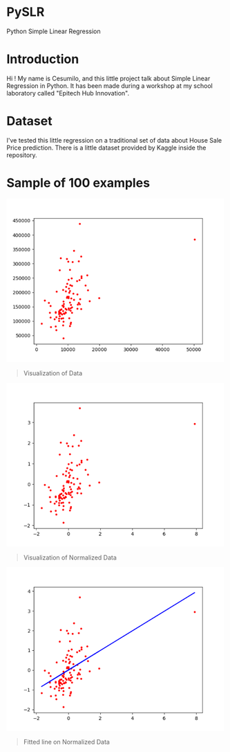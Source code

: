 # PySLR

Python Simple Linear Regression

# Introduction

Hi ! My name is Cesumilo, and this little project talk about Simple Linear Regression in Python. It has been made during a workshop at my school laboratory called "Epitech Hub Innovation".

# Dataset

I've tested this little regression on a traditional set of data about House Sale Price prediction. There is a little dataset provided by Kaggle inside the repository.

# Sample of 100 examples

![Visualization of Data (Sample of 100 points)](visualize_data.png)

> Visualization of Data

![Visualization of Normalized Data (Sample of 100 points)](visualize_normalized_data.png)

> Visualization of Normalized Data

![Fitted line on Normalized Data (Sample of 100 points)](fitted_line.png)

> Fitted line on Normalized Data
